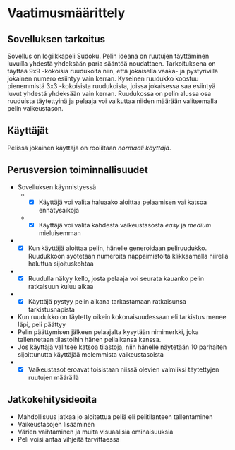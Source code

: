 # Vaatimusmäärittely

## Sovelluksen tarkoitus
Sovellus on logiikkapeli Sudoku. Pelin ideana on ruutujen täyttäminen luvuilla yhdestä yhdeksään paria sääntöä noudattaen.
Tarkoituksena on täyttää 9x9 -kokoisia ruudukoita niin, että jokaisella vaaka- ja pystyrivillä jokainen numero esiintyy vain kerran.
Kyseinen ruudukko koostuu pienemmistä 3x3 -kokoisista ruudukoista, joissa jokaisessa saa esiintyä luvut yhdestä yhdeksään vain kerran.
Ruudukossa on pelin alussa osa ruuduista täytettyinä ja pelaaja voi vaikuttaa niiden määrään valitsemalla pelin vaikeustason.

## Käyttäjät
Pelissä jokainen käyttäjä on rooliltaan _normaali_ _käyttäjä_.

## Perusversion toiminnallisuudet
* Sovelluksen käynnistyessä
  * - [x] Käyttäjä voi valita haluaako aloittaa pelaamisen vai katsoa ennätysaikoja
  * - [x] Käyttäjä voi valita kahdesta vaikeustasosta _easy_ ja _medium_ mieluisemman
* - [x] Kun käyttäjä aloittaa pelin, hänelle generoidaan peliruudukko. Ruudukkoon syötetään numeroita näppäimistöltä klikkaamalla hiirellä haluttua sijoituskohtaa
* - [x] Ruudulla näkyy kello, josta pelaaja voi seurata kauanko pelin ratkaisuun kuluu aikaa
* - [x] Käyttäjä pystyy pelin aikana tarkastamaan ratkaisunsa tarkistusnapista
* Kun ruudukko on täytetty oikein kokonaisuudessaan eli tarkistus menee läpi, peli päättyy
* Pelin päättymisen jälkeen pelaajalta kysytään nimimerkki, joka tallennetaan tilastoihin hänen peliaikansa kanssa.
* Jos käyttäjä valitsee katsoa tilastoja, niin hänelle näytetään 10 parhaiten sijoittunutta käyttäjää molemmista vaikeustasoista
* - [x] Vaikeustasot eroavat toisistaan niissä olevien valmiiksi täytettyjen ruutujen määrällä

## Jatkokehitysideoita
* Mahdollisuus jatkaa jo aloitettua peliä eli pelitilanteen tallentaminen
* Vaikeustasojen lisääminen
* Värien vaihtaminen ja muita visuaalisia ominaisuuksia
* Peli voisi antaa vihjeitä tarvittaessa


